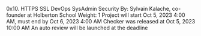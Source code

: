 0x10. HTTPS SSL
DevOps
SysAdmin
Security
 By: Sylvain Kalache, co-founder at Holberton School
 Weight: 1
 Project will start Oct 5, 2023 4:00 AM, must end by Oct 6, 2023 4:00 AM
 Checker was released at Oct 5, 2023 10:00 AM
 An auto review will be launched at the deadline
